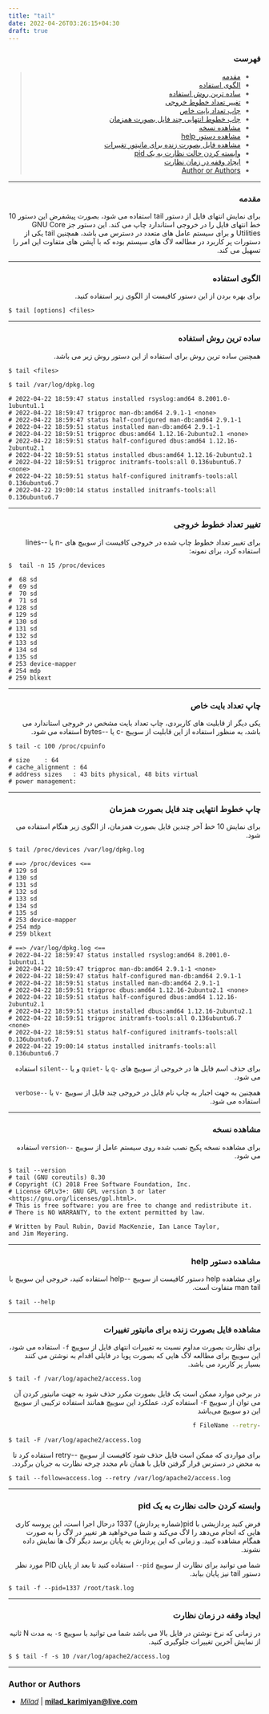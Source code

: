 ```yaml
---
title: "tail"
date: 2022-04-26T03:26:15+04:30
draft: true
---
```



<div dir='rtl'>

### فهرست

> - [مقدمه](#مقدمه)
> - [الگوی استفاده](#الگوی-استفاده)
> - [ساده ترین روش استفاده](#ساده-ترین-روش-استفاده)
> - [تغییر تعداد خطوط خروجی](#تغییر-تعداد-خطوط-خروجی)
> - [چاپ تعداد بایت خاص](#چاپ-تعداد-بایت-خاص)
> - [چاپ خطوط انتهایی چند فایل بصورت همزمان](#چاپ-خطوط-انتهایی-چند-فایل-بصورت-همزمان)
> - [مشاهده نسخه](#مشاهده-نسخه)
> - [مشاهده دستور help](#مشاهده-دستور-help)
> - [مشاهده فایل بصورت زنده برای مانیتور تغییرات](#مشاهده-فایل-بصورت-زنده-برای-مانیتور-تغییرات)
> - [وابسته کردن حالت نظارت به یک pid](#وابسته-کردن-حالت-نظارت-به-یک-pid)
> - [ایجاد وقفه در زمان نظارت](#ایجاد-وقفه-در-زمان-نظارت)
> - [Author or Authors](#author-or-authors)
</div>

---
<div dir='rtl'>

### مقدمه
برای نمایش انتهای فایل از دستور tail استفاده می شود، بصورت پیشفرض این دستور 10 خط انتهای فایل را در خروجی استاندارد چاپ می کند. این دستور جز GNU Core Utilities و برای سیستم عامل های متعدد در دسترس می باشد، همچنین tail یکی از دستورات پر کاربرد در مطالعه لاگ های سیستم بوده که با آپشن های متفاوت این امر را تسهیل می کند.
</div>


---
<div dir='rtl'>

### الگوی استفاده

برای بهره بردن از این دستور کافیست از الگوی زیر استفاده کنید.
</div>

    $ tail [options] <files>

---
<div dir='rtl'>

### ساده ترین روش استفاده

همچنین ساده ترین روش برای استفاده از این دستور روش زیر می باشد.
</div>

    $ tail <files>

    $ tail /var/log/dpkg.log

    # 2022-04-22 18:59:47 status installed rsyslog:amd64 8.2001.0-1ubuntu1.1
    # 2022-04-22 18:59:47 trigproc man-db:amd64 2.9.1-1 <none>
    # 2022-04-22 18:59:47 status half-configured man-db:amd64 2.9.1-1
    # 2022-04-22 18:59:51 status installed man-db:amd64 2.9.1-1
    # 2022-04-22 18:59:51 trigproc dbus:amd64 1.12.16-2ubuntu2.1 <none>
    # 2022-04-22 18:59:51 status half-configured dbus:amd64 1.12.16-2ubuntu2.1
    # 2022-04-22 18:59:51 status installed dbus:amd64 1.12.16-2ubuntu2.1
    # 2022-04-22 18:59:51 trigproc initramfs-tools:all 0.136ubuntu6.7 <none>
    # 2022-04-22 18:59:51 status half-configured initramfs-tools:all 0.136ubuntu6.7
    # 2022-04-22 19:00:14 status installed initramfs-tools:all 0.136ubuntu6.7

---
<div dir='rtl'>

### تغییر تعداد خطوط خروجی 
برای تغییر تعداد خطوط چاپ شده در خروجی کافیست از سوییچ های -n یا --lines استفاده کرد، برای نمونه:
</div>

    $  tail -n 15 /proc/devices

    #  68 sd
    #  69 sd
    #  70 sd
    #  71 sd
    # 128 sd
    # 129 sd
    # 130 sd
    # 131 sd
    # 132 sd
    # 133 sd
    # 134 sd
    # 135 sd
    # 253 device-mapper
    # 254 mdp
    # 259 blkext

---
<div dir='rtl'>

### چاپ تعداد بایت خاص
یکی دیگر از قابلیت های کاربردی، چاپ تعداد بایت مشخص در خروجی استاندارد می باشد، به منظور استفاده از این قابلیت از سوییچ -c یا --bytes استفاده می شود.
</div>

    $ tail -c 100 /proc/cpuinfo

    # size    : 64
    # cache_alignment : 64
    # address sizes   : 43 bits physical, 48 bits virtual
    # power management:

---
<div dir='rtl'>

### چاپ خطوط انتهایی چند فایل بصورت همزمان
برای نمایش 10 خط آخر چندین فایل بصورت همزمان، از الگوی زیر هنگام استفاده می شود.

</div>

    $ tail /proc/devices /var/log/dpkg.log
    
    # ==> /proc/devices <==
    # 129 sd
    # 130 sd
    # 131 sd
    # 132 sd
    # 133 sd
    # 134 sd
    # 135 sd
    # 253 device-mapper
    # 254 mdp
    # 259 blkext

    # ==> /var/log/dpkg.log <==
    # 2022-04-22 18:59:47 status installed rsyslog:amd64 8.2001.0-1ubuntu1.1
    # 2022-04-22 18:59:47 trigproc man-db:amd64 2.9.1-1 <none>
    # 2022-04-22 18:59:47 status half-configured man-db:amd64 2.9.1-1
    # 2022-04-22 18:59:51 status installed man-db:amd64 2.9.1-1
    # 2022-04-22 18:59:51 trigproc dbus:amd64 1.12.16-2ubuntu2.1 <none>
    # 2022-04-22 18:59:51 status half-configured dbus:amd64 1.12.16-2ubuntu2.1
    # 2022-04-22 18:59:51 status installed dbus:amd64 1.12.16-2ubuntu2.1
    # 2022-04-22 18:59:51 trigproc initramfs-tools:all 0.136ubuntu6.7 <none>
    # 2022-04-22 18:59:51 status half-configured initramfs-tools:all 0.136ubuntu6.7
    # 2022-04-22 19:00:14 status installed initramfs-tools:all 0.136ubuntu6.7

 <div dir='rtl'>

 برای حذف اسم فایل ها در خروجی از سوییچ های
 `-q`
 یا
 `-quiet`
 و
 یا
 `--silent`
 استفاده می شود.

 همچنین به جهت اجبار به چاپ نام فایل در خروجی چند فایل از سوییچ
 `-v`
 یا
 `--verbose`
 استفاده می شود.
 </div>

---

<div dir='rtl'>

### مشاهده نسخه     
برای مشاهده نسخه پکیج نصب شده روی سیستم عامل از سوییچ
`--version`
استفاده می شود.
</div>

    $ tail --version
    # tail (GNU coreutils) 8.30
    # Copyright (C) 2018 Free Software Foundation, Inc.
    # License GPLv3+: GNU GPL version 3 or later <https://gnu.org/licenses/gpl.html>.
    # This is free software: you are free to change and redistribute it.
    # There is NO WARRANTY, to the extent permitted by law.

    # Written by Paul Rubin, David MacKenzie, Ian Lance Taylor,
    and Jim Meyering.

---
<div dir='rtl'>

### مشاهده دستور help
برای مشاهده help دستور کافیست از سوییچ --help استفاده کنید، خروجی این سوییچ با man tail متفاوت است.
</div>

    $ tail --help
---
<div dir='rtl'>

### مشاهده فایل بصورت زنده برای مانیتور تغییرات

برای نظارت بصورت مداوم نسبت به تغییرات انتهای فایل از سوییچ
`f-`
استفاده می شود، این سوییچ برای مطالعه لاگ هایی که بصورت پویا در فایلی اقدام به نوشتن می کنند بسیار پر کاربرد می باشد.
</div>

    $ tail -f /var/log/apache2/access.log

<div dir='rtl'>

در برخی موارد ممکن است یک فایل بصورت مکرر حذف شود به جهت مانیتور کردن آن می توان از سوییچ
`F-`
استفاده کرد، عملکرد این سوییچ همانند استفاده ترکیبی از سوییچ
این دو سوییچ می‌باشد

```bash
-f FileName --retry
```


</div>

    $ tail -F /var/log/apache2/access.log

<div dir='rtl'>

برای مواردی که ممکن است فایل حذف شود کافیست از سوییچ --retry استفاده کرد تا به محض در دسترس قرار گرفتن فایل با همان نام مجدد چرخه نظارت به جریان برگردد.

</div>

    $ tail --follow=access.log --retry /var/log/apache2/access.log

---
<div dir='rtl'>

### وابسته کردن حالت نظارت به یک pid

فرض کنید پردازیشی با
pid(شماره پردازش)
1337
درحال اجرا است، این پروسه کاری هایی که انجام می‌دهد را لاگ می‌کند
و شما می‌خواهید هر تغییر در لاگ را به صورت همگام مشاهده کنید. و زمانی که این پردازش
به پایان برسد دیگر لاگ ها نمایش داده نشوند.

شما می توانید برای نظارت از سوییچ
`pid--`
استفاده کنید تا بعد از پایان
PID
مورد نظر دستور
tail
نیز پایان بیابد.

</div>

    $ tail -f --pid=1337 /root/task.log

---
<div dir='rtl'>

### ایجاد وقفه در زمان نظارت

در زمانی که نرخ نوشتن در فایل بالا می باشد شما می توانید با سوییچ
`s-` 
به مدت
N
ثانیه از نمایش آخرین تغییرات جلوگیری کنید.

</div>
    
    $ $ tail -f -s 10 /var/log/apache2/access.log

---

### Author or Authors

- *[Milad](https://github.com/MiKDev)* | **<milad_karimiyan@live.com>**
